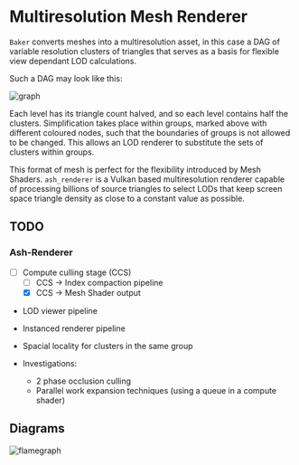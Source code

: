 # Multiresolution Mesh Renderer

`Baker` converts meshes into a multiresolution asset, in this case a DAG of variable resolution clusters of triangles that serves as a basis for flexible view dependant LOD calculations.

Such a DAG may look like this:

![graph](baker/hierarchy_graph.svg)

Each level has its triangle count halved, and so each level contains half the clusters. Simplification takes place within groups, marked above with different coloured nodes, such that the boundaries of groups is not allowed to be changed. This allows an LOD renderer to substitute the sets of clusters within groups.

This format of mesh is perfect for the flexibility introduced by Mesh Shaders. `ash_renderer` is a Vulkan based multiresolution renderer capable of processing billions of source triangles to select LODs that keep screen space triangle density as close to a constant value as possible.

## TODO

### Ash-Renderer

- [ ] Compute culling stage (CCS)
   	- [ ] CCS -> Index compaction pipeline
   	- [x] CCS -> Mesh Shader output

- LOD viewer pipeline
- Instanced renderer pipeline

- Spacial locality for clusters in the same group

- Investigations:
   	- 2 phase occlusion culling
   	- Parallel work expansion techniques (using a queue in a compute shader)

## Diagrams

![flamegraph](flamegraph.svg)
